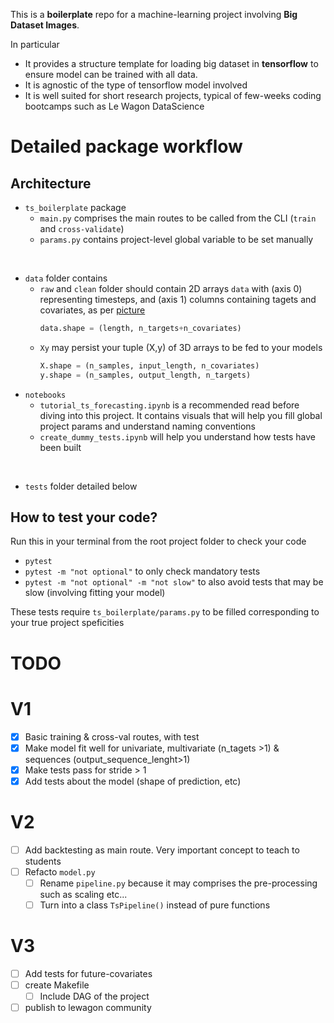 This is a **boilerplate** repo for a machine-learning project involving **Big Dataset Images**.

In particular

- It provides a structure template for loading big dataset in **tensorflow** to ensure model can be trained with all data.
- It is agnostic of the type of tensorflow model involved
- It is well suited for short research projects, typical of few-weeks coding bootcamps such as Le Wagon DataScience

# Detailed package workflow

## Architecture
- `ts_boilerplate` package
  - `main.py` comprises the main routes to be called from the CLI (`train` and `cross-validate`)
  - `params.py` contains project-level global variable to be set manually
<br>

- `data` folder contains
  - `raw` and `clean` folder should contain 2D arrays `data` with (axis 0) representing timesteps, and (axis 1) columns containing tagets and covariates, as per [picture](https://github.com/lewagon/data-images/blob/master/DL/time-series-covariates.png?raw=true)
    ```python
    data.shape = (length, n_targets+n_covariates)
    ```
  - `Xy` may persist your tuple (X,y) of 3D arrays to be fed to your models
    ```python
    X.shape = (n_samples, input_length, n_covariates)
    y.shape = (n_samples, output_length, n_targets)
    ```
- `notebooks`
  - `tutorial_ts_forecasting.ipynb` is a recommended read before diving into this project. It contains visuals that will help you fill global project params and understand naming conventions
  - `create_dummy_tests.ipynb` will help you understand how tests have been built

<br>

- `tests` folder detailed below

## How to test your code?
Run this in your terminal from the root project folder to check your code
- `pytest`
- `pytest -m "not optional"`  to only check mandatory tests
- `pytest -m "not optional" -m "not slow"` to also avoid tests that may be slow (involving fitting your model)

These tests require `ts_boilerplate/params.py` to be filled corresponding to your true project speficities


# TODO
# V1
- [x] Basic training & cross-val routes, with test
- [x] Make model fit well for univariate, multivariate (n_tagets >1) & sequences (output_sequence_lenght>1)
- [x] Make tests pass for stride > 1
- [x] Add tests about the model (shape of prediction, etc)

# V2
- [ ] Add backtesting as main route. Very important concept to teach to students
- [ ] Refacto `model.py`
  - [ ] Rename `pipeline.py` because it may comprises the pre-processing such as scaling etc...
  - [ ] Turn into a class `TsPipeline()` instead of pure functions

# V3
- [ ] Add tests for future-covariates
- [ ] create Makefile
  - [ ] Include DAG of the project
- [ ] publish to lewagon community
